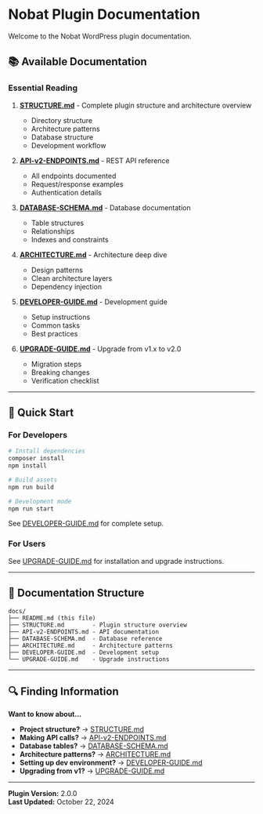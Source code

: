 # Nobat Plugin Documentation

Welcome to the Nobat WordPress plugin documentation.

## 📚 Available Documentation

### Essential Reading

1. **[STRUCTURE.md](STRUCTURE.md)** - Complete plugin structure and architecture overview
   - Directory structure
   - Architecture patterns
   - Database structure
   - Development workflow
   
2. **[API-v2-ENDPOINTS.md](API-v2-ENDPOINTS.md)** - REST API reference
   - All endpoints documented
   - Request/response examples
   - Authentication details

3. **[DATABASE-SCHEMA.md](DATABASE-SCHEMA.md)** - Database documentation
   - Table structures
   - Relationships
   - Indexes and constraints

4. **[ARCHITECTURE.md](ARCHITECTURE.md)** - Architecture deep dive
   - Design patterns
   - Clean architecture layers
   - Dependency injection

5. **[DEVELOPER-GUIDE.md](DEVELOPER-GUIDE.md)** - Development guide
   - Setup instructions
   - Common tasks
   - Best practices

6. **[UPGRADE-GUIDE.md](UPGRADE-GUIDE.md)** - Upgrade from v1.x to v2.0
   - Migration steps
   - Breaking changes
   - Verification checklist

---

## 🚀 Quick Start

### For Developers

```bash
# Install dependencies
composer install
npm install

# Build assets
npm run build

# Development mode
npm run start
```

See [DEVELOPER-GUIDE.md](DEVELOPER-GUIDE.md) for complete setup.

### For Users

See [UPGRADE-GUIDE.md](UPGRADE-GUIDE.md) for installation and upgrade instructions.

---

## 📖 Documentation Structure

```
docs/
├── README.md (this file)
├── STRUCTURE.md        - Plugin structure overview
├── API-v2-ENDPOINTS.md - API documentation
├── DATABASE-SCHEMA.md  - Database reference
├── ARCHITECTURE.md     - Architecture patterns
├── DEVELOPER-GUIDE.md  - Development setup
└── UPGRADE-GUIDE.md    - Upgrade instructions
```

---

## 🔍 Finding Information

**Want to know about...**

- **Project structure?** → [STRUCTURE.md](STRUCTURE.md)
- **Making API calls?** → [API-v2-ENDPOINTS.md](API-v2-ENDPOINTS.md)
- **Database tables?** → [DATABASE-SCHEMA.md](DATABASE-SCHEMA.md)
- **Architecture patterns?** → [ARCHITECTURE.md](ARCHITECTURE.md)
- **Setting up dev environment?** → [DEVELOPER-GUIDE.md](DEVELOPER-GUIDE.md)
- **Upgrading from v1?** → [UPGRADE-GUIDE.md](UPGRADE-GUIDE.md)

---

**Plugin Version:** 2.0.0  
**Last Updated:** October 22, 2024
